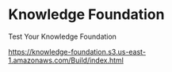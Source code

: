 # Knowledge Foundation
 Test Your Knowledge Foundation

https://knowledge-foundation.s3.us-east-1.amazonaws.com/Build/index.html
